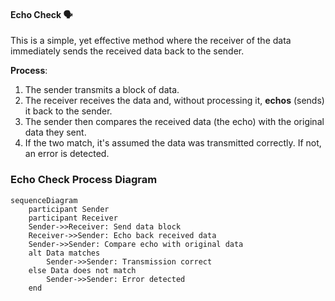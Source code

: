 #### Echo Check 🗣️

This is a simple, yet effective method where the receiver of the data immediately sends the received data back to the sender.

**Process**:

1.  The sender transmits a block of data.
2.  The receiver receives the data and, without processing it, **echos** (sends) it back to the sender.
3.  The sender then compares the received data (the echo) with the original data they sent.
4.  If the two match, it's assumed the data was transmitted correctly. If not, an error is detected.

### Echo Check Process Diagram

```mermaid
sequenceDiagram
    participant Sender
    participant Receiver
    Sender->>Receiver: Send data block
    Receiver->>Sender: Echo back received data
    Sender->>Sender: Compare echo with original data
    alt Data matches
        Sender->>Sender: Transmission correct
    else Data does not match
        Sender->>Sender: Error detected
    end
```